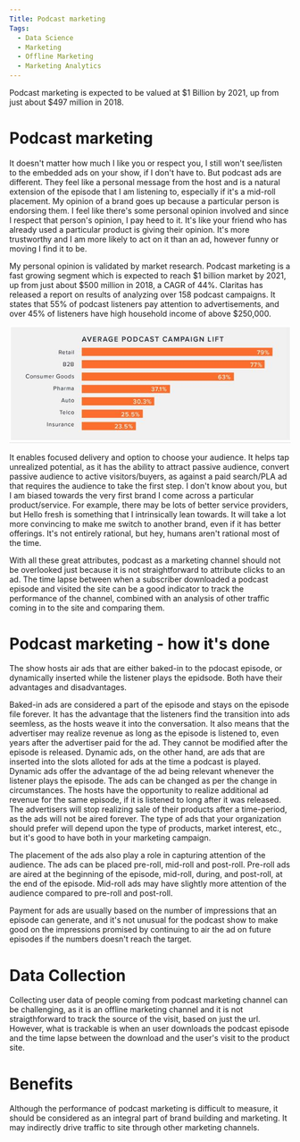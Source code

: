 ```yaml
---
Title: Podcast marketing
Tags:
  - Data Science
  - Marketing
  - Offline Marketing
  - Marketing Analytics
---
```


Podcast marketing is expected to be valued at $1 Billion by 2021, up from just about $497 million in 2018.

# Podcast marketing

It doesn't matter how much I like you or respect you, I still won't see/listen to the embedded ads on your show, if I don't have to. But podcast ads are different. They feel like a personal message from the host and is a natural extension of the episode that I am listening to, especially if it's a mid-roll placement. My opinion of a brand goes up because a particular person is endorsing them. I feel like there's some personal opinion involved and since I respect that person's opinion, I pay heed to it. It's like your friend who has already used a particular product is giving their opinion. It's more trustworthy and I am more likely to act on it than an ad, however funny or moving I find it to be. 

My personal opinion is validated by market research. Podcast marketing is a fast growing segment which is expected to reach $1 billion market by 2021, up from just about $500 million in 2018, a CAGR of 44%. Claritas has released a report on results of analyzing over 158 podcast campaigns. It states that 55% of podcast listeners pay attention to advertisements, and over 45% of listeners have high household income of above $250,000. 

![Claritas podcast incrementality](/img/Claritas_podcast_incr1.png)


It enables focused delivery and option to choose your audience. It helps tap unrealized potential, as it has the ability to attract passive audience, convert passive audience to active visitors/buyers, as against a paid search/PLA ad that requires the audience to take the first step. I don't know about you, but I am biased towards the very first brand I come across a particular product/service. For example, there may be lots of better service providers, but Hello fresh is something that I intrinsically lean towards. It will take a lot more convincing to make me switch to another brand, even if it has better offerings. It's not entirely rational, but hey, humans aren't rational most of the time. 

With all these great attributes, podcast as a marketing channel should not be overlooked just because it is not straightforward to attribute clicks to an ad. The time lapse between when a subscriber downloaded a podcast episode and visited the site can be a good indicator to track the performance of the channel, combined with an analysis of other traffic coming in to the site and comparing them.


# Podcast marketing - how it's done

The show hosts air ads that are either baked-in to the pdocast episode, or dynamically inserted while the listener plays the epidsode. Both have their advantages and disadvantages. 

Baked-in ads are considered a part of the episode and stays on the episode file forever. It has the advantage that the listeners find the transition into ads seemless, as the hosts weave it into the conversation. It also means that the advertiser may realize revenue as long as the episode is listened to, even years after the advertiser paid for the ad. They cannot be modified after the episode is released. Dynamic ads, on the other hand, are ads that are inserted into the slots alloted for ads at the time a podcast is played. Dynamic ads offer the advantage of the ad being relevant whenever the listener plays the episode. The ads can be changed as per the change in circumstances. The hosts have the opportunity to realize additional ad revenue for the same episode, if it is listened to long after it was released. The advertisers will stop realizing sale of their products after a time-period, as the ads will not be aired forever. The type of ads that your organization should prefer will depend upon the type of products, market interest, etc., but it's good to have both in your marketing campaign.

The placement of the ads also play a role in capturing attention of the audience. The ads can be placed pre-roll, mid-roll and post-roll. Pre-roll ads are aired at the beginning of the episode, mid-roll, during, and post-roll, at the end of the episode. Mid-roll ads may have slightly more attention of the audience compared to pre-roll and post-roll.

Payment for ads are usually based on the number of impressions that an episode can generate, and it's not unusual for the podcast show to make good on the impressions promised by continuing to air the ad on future episodes if the numbers doesn't reach the target.


# Data Collection

Collecting user data of people coming from podcast marketing channel can be challenging, as it is an offline marketing channel and it is not straigthforward to track the source of the visit, based on just the url. However, what is trackable is when an user downloads the podcast episode and the time lapse between the download and the user's visit to the product site.

# Benefits

Although the performance of podcast marketing is difficult to measure, it should be considered as an integral part of brand building and marketing. It may indirectly drive traffic to site through other marketing channels. 


